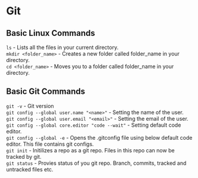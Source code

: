 # Git
## Basic Linux Commands
`ls` - Lists all the files in your current directory.  
`mkdir <folder_name>` - Creates a new folder called folder_name in your directory.  
`cd <folder_name>` - Moves you to a folder called folder_name in your directory.  

## Basic Git Commands
`git -v` - Git version  
`git config --global user.name "<name>"` - Setting the name of the user.  
`git config --global user.email "<email>"` - Setting the email of the user.  
`git config --global core.editor "code --wait"` - Setting default code editor.  
`git config --global -e` - Opens the .gitconfig file using below default code editor. This file contains git configs.  
`git init` - Initilizes a repo as a git repo. Files in this repo can now be tracked by git.  
`git status` - Provies status of you git repo. Branch, commits, tracked and untracked files etc.
